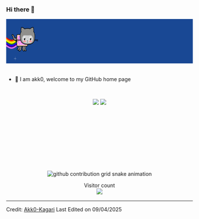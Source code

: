   <h3 id="hi-there">Hi there 👋</h3>
<div align="center">
    <img src="https://raw.githubusercontent.com/Niefee/niefee/master/assets/fly.webp" height="120px">
</div>
<br>
<ul>
<li>🌱 I am akk0, welcome to my GitHub home page</li>
</ul>
<br>
<p align="center" style="height: 180px;">
    <img style="height:10rem" src="https://github-readme-stats.vercel.app/api?username=Akk0-Kagari&amp;bg_color=30,e96443,904e95&amp;title_color=fff&amp;text_color=fff&amp;show_icons=true&amp;theme=radical">
    <img style="height:10rem;" src="https://github-readme-streak-stats.herokuapp.com/?user=Akk0-Kagari&amp;theme=radical&amp;show_icons=true&amp;border=e4e2e2">
</p>
<div align="center">
    <picture align="center">
      <source media="(prefers-color-scheme: dark)" srcset="https://raw.githubusercontent.com/Akk0-Kagari/Akk0-Kagari/master/assets/github-contribution-grid-snake.svg">
      <source media="(prefers-color-scheme: light)" srcset="https://raw.githubusercontent.com/Akk0-Kagari/Akk0-Kagari/master/assets/github-contribution-grid-snake.svg">
      <img alt="github contribution grid snake animation" src="https://raw.githubusercontent.com/Akk0-Kagari/Akk0-Kagari/master/assets/github-contribution-grid-snake.svg">
    </picture>
</div>
<p align="center"> 
  </p><div align="center">Visitor count</div>
  <div align="center">
    <img src="https://profile-counter.glitch.me/Akk0-Kagari/count.svg">
  </div> 
<p></p>
<hr>
<p>Credit: <a href="https://github.com/Akk0-Kagari">Akk0-Kagari</a>
Last Edited on 09/04/2025</p> 
